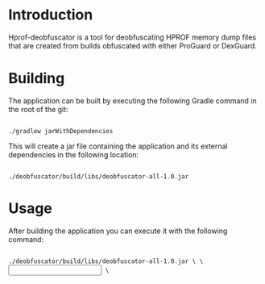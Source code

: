 Introduction
==================

Hprof-deobfuscator is a tool for deobfuscating HPROF memory dump files that are created from builds obfuscated with either ProGuard or DexGuard.

Building
========

The application can be built by executing the following Gradle command in the root of the git:

<code>
./gradlew jarWithDependencies
</code>

This will create a jar file containing the application and its external dependencies in the following location:

<code>
./deobfuscator/build/libs/deobfuscator-all-1.0.jar
</code>

Usage
=====

After building the application you can execute it with the following command:

<code>
./deobfuscator/build/libs/deobfuscator-all-1.0.jar \<mapping file\> \<input hprof\> \<output hprof\>
</code>




